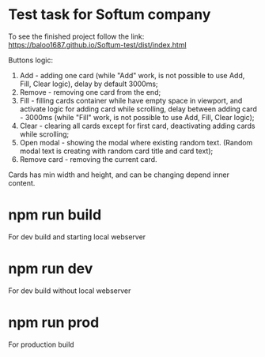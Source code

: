 # Test task for Softum company

To see the finished project follow the link: https://baloo1687.github.io/Softum-test/dist/index.html

Buttons logic:
1. Add - adding one card (while "Add" work, is not possible to use Add, Fill, Clear logic), delay by default 3000ms;
2. Remove - removing one card from the end;
3. Fill - filling cards container while have empty space in viewport, and activate logic for adding card while scrolling, delay between adding card - 3000ms (while "Fill" work, is not possible to use Add, Fill, Clear logic);
4. Clear - clearing all cards except for first card, deactivating adding cards while scrolling;
5. Open modal - showing the modal where existing random text. (Random modal text is creating with random card title and card text);
6. Remove card - removing the current card.

Cards has min width and height, and can be changing depend inner content.

# npm run build

For dev build and starting local webserver

# npm run dev

For dev build without local webserver

# npm run prod

For production build
